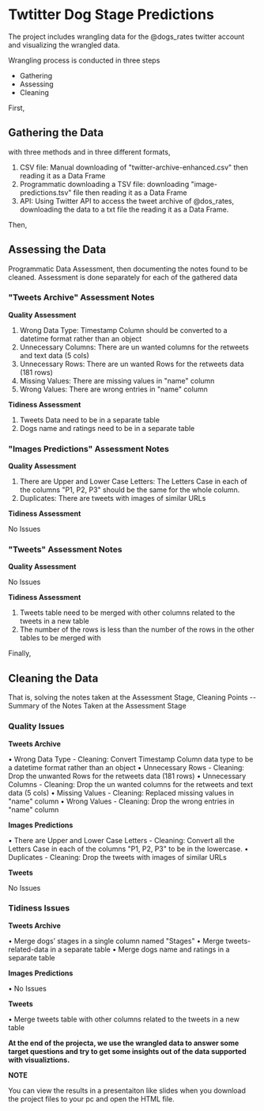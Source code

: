 # Twtitter Dog Stage Predictions 

The project includes wrangling data for the @dogs_rates twitter account and visualizing the wrangled data. 

Wrangling process is conducted in three steps

* Gathering
* Assessing
* Cleaning

First,

## Gathering the Data

with three methods and in three different formats,

1. CSV file: Manual downloading of "twitter-archive-enhanced.csv" then reading it as a Data Frame
2. Programmatic downloading a TSV file: downloading "image-predictions.tsv" file then reading it as a Data Frame
3. API: Using Twitter API to access the tweet archive of @dos_rates, downloading the data to a txt file the reading it as a Data Frame.


Then,

## Assessing the Data
Programmatic Data Assessment, then documenting the notes found to be cleaned.
Assessment is done separately for each of the gathered data

### "Tweets Archive" Assessment Notes

**Quality Assessment**

1. Wrong Data Type: Timestamp Column should be converted to a datetime format rather than an object
2. Unnecessary Columns: There are un wanted columns for the retweets and text data (5 cols)
3. Unnecessary Rows: There are un wanted Rows for the retweets data (181 rows)
4. Missing Values: There are missing values in "name" column
5. Wrong Values: There are wrong entries in "name" column

**Tidiness Assessment**

1. Tweets Data need to be in a separate table
2. Dogs name and ratings need to be in a separate table

### "Images Predictions" Assessment Notes

**Quality Assessment**

1. There are Upper and Lower Case Letters: The Letters Case in each of the columns "P1, P2, P3" should be the same for the whole column.
2. Duplicates: There are tweets with images of similar URLs

**Tidiness Assessment**

No Issues

### "Tweets" Assessment Notes

**Quality Assessment**

No Issues

**Tidiness Assessment**

1. Tweets table need to be merged with other columns related to the tweets in a new table
2. The number of the rows is less than the number of the rows in the other tables to be merged with

Finally,

## Cleaning the Data

That is, solving the notes taken at the Assessment Stage,
Cleaning Points -- Summary of the Notes Taken at the Assessment Stage

### Quality Issues

**Tweets Archive**

• Wrong Data Type - Cleaning: Convert Timestamp Column data type to be a datetime format rather than an object
• Unnecessary Rows - Cleaning: Drop the unwanted Rows for the retweets data (181 rows)
• Unnecessary Columns - Cleaning: Drop the un wanted columns for the retweets and text data (5 cols)
• Missing Values - Cleaning: Replaced missing values in "name" column
• Wrong Values - Cleaning: Drop the wrong entries in "name" column

**Images Predictions**

• There are Upper and Lower Case Letters - Cleaning: Convert all the Letters Case in each of the columns "P1, P2, P3" to be in the lowercase.
• Duplicates - Cleaning: Drop the tweets with images of similar URLs

**Tweets**

No Issues

### Tidiness Issues

**Tweets Archive**

• Merge dogs’ stages in a single column named "Stages"
• Merge tweets-related-data in a separate table
• Merge dogs name and ratings in a separate table

**Images Predictions**

• No Issues

**Tweets**

• Merge tweets table with other columns related to the tweets in a new table


**At the end of the projecta, we use the wrangled data to answer some target questions and try to get some insights out of the data supported with  visualiztions.**


**NOTE**

You can view the results in a presentaiton like slides when you download the project files to your pc and open the HTML file.
